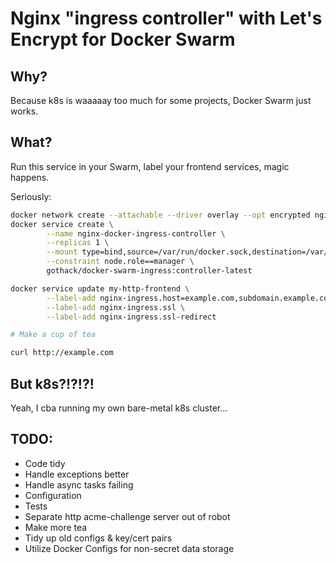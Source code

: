 # Nginx "ingress controller" with Let's Encrypt for Docker Swarm

## Why?
Because k8s is waaaaay too much for some projects, Docker Swarm just works.

## What?

Run this service in your Swarm, label your frontend services, magic happens.

Seriously:
```sh
docker network create --attachable --driver overlay --opt encrypted nginx-docker-ingress || true
docker service create \
        --name nginx-docker-ingress-controller \
        --replicas 1 \
        --mount type=bind,source=/var/run/docker.sock,destination=/var/run/docker.sock \
        --constraint node.role==manager \
        gothack/docker-swarm-ingress:controller-latest

docker service update my-http-frontend \
        --label-add nginx-ingress.host=example.com,subdomain.example.com \
        --label-add nginx-ingress.ssl \
        --label-add nginx-ingress.ssl-redirect

# Make a cup of tea

curl http://example.com
```

## But k8s?!?!?!
Yeah, I cba running my own bare-metal k8s cluster... <shrug />

## TODO:
- Code tidy
- Handle exceptions better
- Handle async tasks failing
- Configuration
- Tests
- Separate http acme-challenge server out of robot
- Make more tea
- Tidy up old configs & key/cert pairs
- Utilize Docker Configs for non-secret data storage
